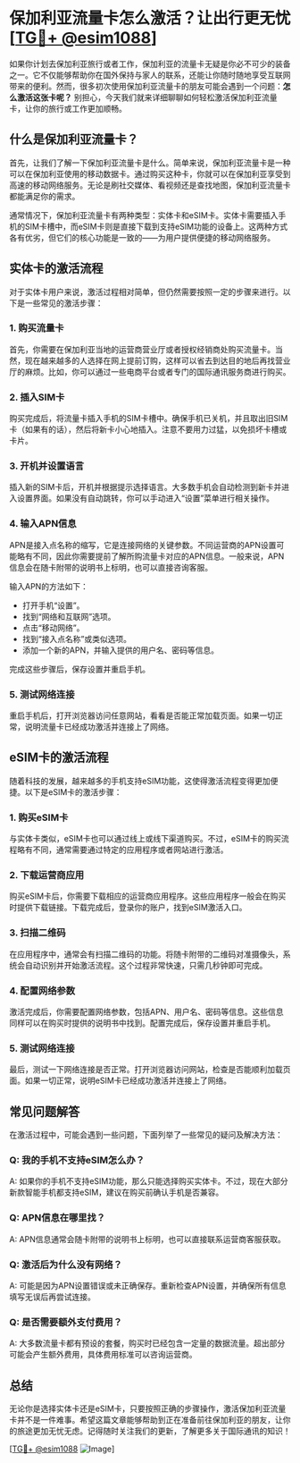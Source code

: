 # 保加利亚流量卡怎么激活？让出行更无忧[[TG💪+ @esim1088](https://t.me/s/esim1088)]

如果你计划去保加利亚旅行或者工作，保加利亚的流量卡无疑是你必不可少的装备之一。它不仅能够帮助你在国外保持与家人的联系，还能让你随时随地享受互联网带来的便利。然而，很多初次使用保加利亚流量卡的朋友可能会遇到一个问题：**怎么激活这张卡呢？** 别担心，今天我们就来详细聊聊如何轻松激活保加利亚流量卡，让你的旅行或工作更加顺畅。

## 什么是保加利亚流量卡？

首先，让我们了解一下保加利亚流量卡是什么。简单来说，保加利亚流量卡是一种可以在保加利亚使用的移动数据卡。通过购买这种卡，你就可以在保加利亚享受到高速的移动网络服务。无论是刷社交媒体、看视频还是查找地图，保加利亚流量卡都能满足你的需求。

通常情况下，保加利亚流量卡有两种类型：实体卡和eSIM卡。实体卡需要插入手机的SIM卡槽中，而eSIM卡则是直接下载到支持eSIM功能的设备上。这两种方式各有优劣，但它们的核心功能是一致的——为用户提供便捷的移动网络服务。

## 实体卡的激活流程

对于实体卡用户来说，激活过程相对简单，但仍然需要按照一定的步骤来进行。以下是一些常见的激活步骤：

### 1. 购买流量卡
首先，你需要在保加利亚当地的运营商营业厅或者授权经销商处购买流量卡。当然，现在越来越多的人选择在网上提前订购，这样可以省去到达目的地后再找营业厅的麻烦。比如，你可以通过一些电商平台或者专门的国际通讯服务商进行购买。

### 2. 插入SIM卡
购买完成后，将流量卡插入手机的SIM卡槽中。确保手机已关机，并且取出旧SIM卡（如果有的话），然后将新卡小心地插入。注意不要用力过猛，以免损坏卡槽或卡片。

### 3. 开机并设置语言
插入新的SIM卡后，开机并根据提示选择语言。大多数手机会自动检测到新卡并进入设置界面。如果没有自动跳转，你可以手动进入“设置”菜单进行相关操作。

### 4. 输入APN信息
APN是接入点名称的缩写，它是连接网络的关键参数。不同运营商的APN设置可能略有不同，因此你需要提前了解所购流量卡对应的APN信息。一般来说，APN信息会在随卡附带的说明书上标明，也可以直接咨询客服。

输入APN的方法如下：
- 打开手机“设置”。
- 找到“网络和互联网”选项。
- 点击“移动网络”。
- 找到“接入点名称”或类似选项。
- 添加一个新的APN，并输入提供的用户名、密码等信息。

完成这些步骤后，保存设置并重启手机。

### 5. 测试网络连接
重启手机后，打开浏览器访问任意网站，看看是否能正常加载页面。如果一切正常，说明流量卡已经成功激活并连接上了网络。

## eSIM卡的激活流程

随着科技的发展，越来越多的手机支持eSIM功能，这使得激活流程变得更加便捷。以下是eSIM卡的激活步骤：

### 1. 购买eSIM卡
与实体卡类似，eSIM卡也可以通过线上或线下渠道购买。不过，eSIM卡的购买流程略有不同，通常需要通过特定的应用程序或者网站进行激活。

### 2. 下载运营商应用
购买eSIM卡后，你需要下载相应的运营商应用程序。这些应用程序一般会在购买时提供下载链接。下载完成后，登录你的账户，找到eSIM激活入口。

### 3. 扫描二维码
在应用程序中，通常会有扫描二维码的功能。将随卡附带的二维码对准摄像头，系统会自动识别并开始激活流程。这个过程非常快速，只需几秒钟即可完成。

### 4. 配置网络参数
激活完成后，你需要配置网络参数，包括APN、用户名、密码等信息。这些信息同样可以在购买时提供的说明书中找到。配置完成后，保存设置并重启手机。

### 5. 测试网络连接
最后，测试一下网络连接是否正常。打开浏览器访问网站，检查是否能顺利加载页面。如果一切正常，说明eSIM卡已经成功激活并连接上了网络。

## 常见问题解答

在激活过程中，可能会遇到一些问题，下面列举了一些常见的疑问及解决方法：

### Q: 我的手机不支持eSIM怎么办？
A: 如果你的手机不支持eSIM功能，那么只能选择购买实体卡。不过，现在大部分新款智能手机都支持eSIM，建议在购买前确认手机是否兼容。

### Q: APN信息在哪里找？
A: APN信息通常会随卡附带的说明书上标明，也可以直接联系运营商客服获取。

### Q: 激活后为什么没有网络？
A: 可能是因为APN设置错误或未正确保存。重新检查APN设置，并确保所有信息填写无误后再尝试连接。

### Q: 是否需要额外支付费用？
A: 大多数流量卡都有预设的套餐，购买时已经包含一定量的数据流量。超出部分可能会产生额外费用，具体费用标准可以咨询运营商。

## 总结

无论你是选择实体卡还是eSIM卡，只要按照正确的步骤操作，激活保加利亚流量卡并不是一件难事。希望这篇文章能够帮助到正在准备前往保加利亚的朋友，让你的旅途更加无忧无虑。记得随时关注我们的更新，了解更多关于国际通讯的知识！

[[TG💪+ @esim1088](https://t.me/s/esim1088) ![Image](https://i.postimg.cc/4NQfJmqS/Snipaste-2025-05-13-00-14-12.png)]